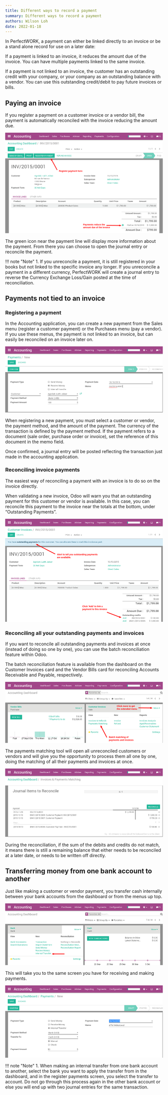 ```yaml
---
title: Different ways to record a payment
summary: Different ways to record a payment
authors: Wilson Loh
date: 2022-01-18
---
```

In PerfectWORK, a payment can either be linked directly to an invoice or be a stand alone record for use on a later date:

If a payment is linked to an invoice, it reduces the amount due of the invoice. You can have multiple payments linked to the same invoice.

If a payment is not linked to an invoice, the customer has an outstanding credit with your company, or your company as an outstanding balance with a vendor. You can use this outstanding credit/debit to pay future invoices or bills.

## Paying an invoice
If you register a payment on a customer invoice or a vendor bill, the payment is automatically reconciled with the invoice reducing the amount due.

![](2022-01-18-18-03-29.png)

The green icon near the payment line will display more information about the payment. From there you can choose to open the journal entry or reconcile the payment.

!!! note "Note"
    1. If you unreconcile a payment, it is still registered in your books but not linked to the specific invoice any longer. If you unreconcile a payment in a different currency, PerfectWORK will create a journal entry to reverse the Currency Exchange Loss/Gain posted at the time of reconciliation.

## Payments not tied to an invoice
### Registering a payment
In the Accounting application, you can create a new payment from the Sales menu (register a customer payment) or the Purchases menu (pay a vendor). If you use these menus, the payment is not linked to an invoice, but can easily be reconciled on an invoice later on.

![](2022-01-18-18-04-43.png)

When registering a new payment, you must select a customer or vendor, the payment method, and the amount of the payment. The currency of the transaction is defined by the payment method. If the payment refers to a document (sale order, purchase order or invoice), set the reference of this document in the memo field.

Once confirmed, a journal entry will be posted reflecting the transaction just made in the accounting application.

### Reconciling invoice payments
The easiest way of reconciling a payment with an invoice is to do so on the invoice directly.

When validating a new invoice, Odoo will warn you that an outstanding payment for this customer or vendor is available. In this case, you can reconcile this payment to the invoice near the totals at the bottom, under “Outstanding Payments”.

![](2022-01-18-18-05-12.png)

### Reconciling all your outstanding payments and invoices
If you want to reconcile all outstanding payments and invoices at once (instead of doing so one by one), you can use the batch reconciliation feature within Odoo.

The batch reconciliation feature is available from the dashboard on the Customer Invoices card and the Vendor Bills card for reconciling Accounts Receivable and Payable, respectively.

![](2022-01-18-18-05-32.png)

The payments matching tool will open all unreconciled customers or vendors and will give you the opportunity to process them all one by one, doing the matching of all their payments and invoices at once.

![](2022-01-18-18-05-46.png)

During the reconciliation, if the sum of the debits and credits do not match, it means there is still a remaining balance that either needs to be reconciled at a later date, or needs to be written off directly.

## Transferring money from one bank account to another
Just like making a customer or vendor payment, you transfer cash internally between your bank accounts from the dashboard or from the menus up top.

![](2022-01-18-18-06-16.png)

This will take you to the same screen you have for receiving and making payments.

![](2022-01-18-18-06-36.png)

!!! note "Note"
    1. When making an internal transfer from one bank account to another, select the bank you want to apply the transfer from in the dashboard, and in the register payments screen, you select the transfer to account. Do not go through this process again in the other bank account or else you will end up with two journal entries for the same transaction.